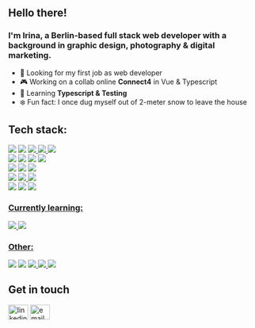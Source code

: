 ## Hello there! 
### I'm Irina, a Berlin-based full stack web developer with a background in graphic design, photography & digital marketing. 

- 🔭 Looking for my first job as web developer
- 🎮 Working on a collab online **Connect4** in Vue & Typescript
- 🌱 Learning **Typescript & Testing**
- ❄️ Fun fact: I once dug myself out of 2-meter snow to leave the house

## Tech stack:

<a href="#"  target="_blank"> <img src="https://img.shields.io/badge/JavaScript-323330?style=for-the-badge&logo=javascript&logoColor=F7DF1E" /></a>
<a href="#"  target="_blank"> <img src="https://img.shields.io/badge/HTML5-DD4B25?style=for-the-badge&logo=html5&logoColor=white" /></a> 
<a href="#"  target="_blank"><img src="https://img.shields.io/badge/CSS3-0070BB?style=for-the-badge&logo=css3&logoColor=white" /> <a/>
<a href="#"  target="_blank"><img src="https://img.shields.io/badge/jQuery-DD4B25?style=for-the-badge&logo=jquery&logoColor=white" /> <a/>
<a href="#"  target="_blank"><img src="https://img.shields.io/badge/Handlebars-0070BB?style=for-the-badge&logoColor=white" /> <a/>
<br/>
<a href="#"  target="_blank"> <img src="https://img.shields.io/badge/React-20232A?style=for-the-badge&logo=react&logoColor=61DAFB2" /></a>
<a href="#"  target="_blank"> <img src="https://img.shields.io/badge/React_Router-CA4245?style=for-the-badge&logo=react-router&logoColor=white" /></a>
<a href="#"  target="_blank"> <img src="https://img.shields.io/badge/Redux-593D88?style=for-the-badge&logo=redux&logoColor=white" /></a>
<a href="#"  target="_blank"> <img src="https://img.shields.io/badge/Vue-20232A?style=for-the-badge&logo=Vue.js&logoColor=4FC08D" /></a>
<br/>
<a href="#"  target="_blank"> <img src="https://img.shields.io/badge/Node.js-43853D?style=for-the-badge&logo=node.js&logoColor=white" /></a>
<a href="#"  target="_blank"> <img src="https://img.shields.io/badge/Express.js-404D59?style=for-the-badge&logo=express&logoColor=white" /></a>
<a href="#"  target="_blank"> <img src="https://img.shields.io/badge/PostgreSQL-316192?style=for-the-badge&logo=postgresql&logoColor=white" /></a>
<br/>
<a href="#"  target="_blank"> <img src="https://img.shields.io/badge/GIT-F05033?style=for-the-badge&logo=git&logoColor=white" /></a>
<a href="#"  target="_blank"> <img src="https://img.shields.io/badge/Github-323330?style=for-the-badge&logo=github&logoColor=white" />
<a href="#"  target="_blank"> <img src="https://img.shields.io/badge/Heroku-430098?style=for-the-badge&logo=heroku&logoColor=white" /></a>
<br/>
<a href="#"  target="_blank"> <img src="https://img.shields.io/badge/Socket.io-404D59?style=for-the-badge&logo=socket&logoColor=white" /></a>
<a href="#"  target="_blank"> <img src="https://img.shields.io/badge/Mapbox-43853D?style=for-the-badge&logo=mapbox&logoColor=white" /></a>
<a href="#"  target="_blank"> <img src="https://img.shields.io/badge/AWS-CA4245?style=for-the-badge&logo=amazon&logoColor=white" />

### Currently learning:
<a href="#"  target="_blank"> <img src="https://img.shields.io/badge/TypeScript-007ACC?style=for-the-badge&logo=typescript&logoColor=white" />
<a href="#"  target="_blank"> <img src="https://img.shields.io/badge/Testing-CA4245?style=for-the-badge&logo=jest&logoColor=white" />

### Other:
<a href="#"  target="_blank"> <img src="https://img.shields.io/badge/Adobe%20Photoshop-31A8FF?style=for-the-badge&logo=Adobe%20Photoshop&logoColor=black" /></a>
<a href="#"  target="_blank"> <img src="https://img.shields.io/badge/Adobe%20InDesign-FF3366?style=for-the-badge&logo=Adobe%20InDesign&logoColor=white" /></a> 
<a href="#"  target="_blank"><img src="https://img.shields.io/badge/Adobe%20Lightroom-31A8FF?style=for-the-badge&logo=Adobe%20Lightroom&logoColor=white" /> <a/>
<a href="#"  target="_blank"><img src="https://img.shields.io/badge/Adobe%20Premiere%20Pro-9999FF?style=for-the-badge&logo=Adobe%20Premiere%20Pro&logoColor=white" /> <a/>
<a href="#"  target="_blank"><img src="https://img.shields.io/badge/Adobe%20Illustrator-FF9A00?style=for-the-badge&logo=adobe%20illustrator&logoColor=white" /> <a/>

## Get in touch
<a href="https://www.linkedin.com/in/irina-stelea/" target="blank"><img align="center" src="https://cdn.jsdelivr.net/npm/simple-icons@3.0.1/icons/linkedin.svg" alt="linkedin" height="30" width="40" /></a>
<a href="mailto:irina.a.stelea@gmail.com" target="blank"><img align="center" src="https://cdn.jsdelivr.net/npm/simple-icons@3.0.1/icons/mail-dot-ru.svg" alt="email" height="30" width="40" /></a>
<!-- <br/>
<br/>
 <p><img height="150em" src="https://github-readme-stats.vercel.app/api/top-langs/?username=IrinaStelea&layout=compact&theme=dark"/></p>

 <p><img align="left" src="https://github-readme-streak-stats.herokuapp.com/?user=IrinaStelea" alt="IrinaStelea" /></p> <br/> -->
